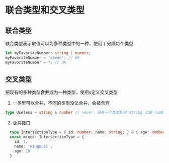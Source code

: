 # 联合类型和交叉类型

## 联合类型

联合类型表示取值可以为多种类型中的一种，使用 `|` 分隔每个类型

```typescript
let myFavoriteNumber: string | number;
myFavoriteNumber = 'seven'; // OK
myFavoriteNumber = 7; // OK
```

## 交叉类型

把现有的多种类型**合并**成为一种类型，使用`&`定义交叉类型

1. 一类型可以合并，不同的类型没法合并，会被舍弃

```typescript
type Useless = string & number // never，没有一个类型即时 string 也是 number
```

2. 合并接口

```typescript
  type IntersectionType = { id: number; name: string; } & { age: number };
  const mixed: IntersectionType = {
    id: 1,
    name: 'kingmusi',
    age: 18
  }
```

